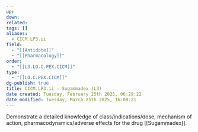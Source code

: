 ```yaml
---
up: 
down: 
related: 
tags: []
aliases:
  - CICM.LP3.ii
field:
  - "[[Antidote]]"
  - "[[Pharmacology]]"
order:
  - "[[L3.LO.C.PEX.CICM]]"
type:
  - "[[LO.C.PEX.CICM]]"
dg-publish: true
title: CICM.LP3.ii - Sugammadex (L3)
date created: Tuesday, February 25th 2025, 06:29:22
date modified: Tuesday, March 25th 2025, 16:09:21
---
```


Demonstrate a detailed knowledge of class/indications/dose, mechanism of action, pharmacodynamics/adverse effects for the drug [[Sugammadex]].
